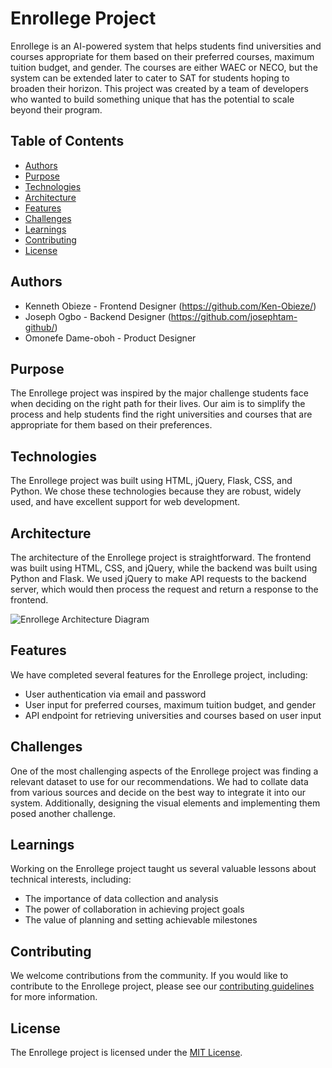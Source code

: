 # Enrollege Project

Enrollege is an AI-powered system that helps students find universities and courses appropriate for them based on their preferred courses, maximum tuition budget, and gender. The courses are either WAEC or NECO, but the system can be extended later to cater to SAT for students hoping to broaden their horizon. This project was created by a team of developers who wanted to build something unique that has the potential to scale beyond their program.

## Table of Contents

- [Authors](#authors)
- [Purpose](#purpose)
- [Technologies](#technologies)
- [Architecture](#architecture)
- [Features](#features)
- [Challenges](#challenges)
- [Learnings](#learnings)
- [Contributing](#contributing)
- [License](#license)

## Authors

- Kenneth Obieze - Frontend Designer (https://github.com/Ken-Obieze/)
- Joseph Ogbo - Backend Designer (https://github.com/josephtam-github/)
- Omonefe Dame-oboh - Product Designer

## Purpose

The Enrollege project was inspired by the major challenge students face when deciding on the right path for their lives. Our aim is to simplify the process and help students find the right universities and courses that are appropriate for them based on their preferences.

## Technologies

The Enrollege project was built using HTML, jQuery, Flask, CSS, and Python. We chose these technologies because they are robust, widely used, and have excellent support for web development.

## Architecture

The architecture of the Enrollege project is straightforward. The frontend was built using HTML, CSS, and jQuery, while the backend was built using Python and Flask. We used jQuery to make API requests to the backend server, which would then process the request and return a response to the frontend.

![Enrollege Architecture Diagram](/images/architecture.png)

## Features

We have completed several features for the Enrollege project, including:

- User authentication via email and password
- User input for preferred courses, maximum tuition budget, and gender
- API endpoint for retrieving universities and courses based on user input

## Challenges

One of the most challenging aspects of the Enrollege project was finding a relevant dataset to use for our recommendations. We had to collate data from various sources and decide on the best way to integrate it into our system. Additionally, designing the visual elements and implementing them posed another challenge.

## Learnings

Working on the Enrollege project taught us several valuable lessons about technical interests, including:

- The importance of data collection and analysis
- The power of collaboration in achieving project goals
- The value of planning and setting achievable milestones

## Contributing

We welcome contributions from the community. If you would like to contribute to the Enrollege project, please see our [contributing guidelines](/CONTRIBUTING.md) for more information.

## License

The Enrollege project is licensed under the [MIT License](/LICENSE).

